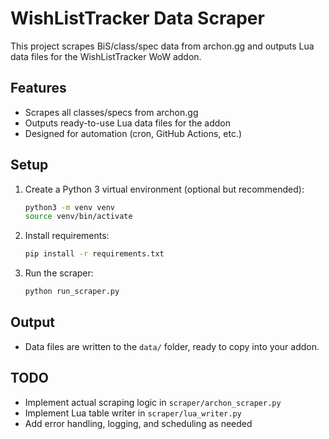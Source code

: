 # WishListTracker Data Scraper

This project scrapes BiS/class/spec data from archon.gg and outputs Lua data files for the WishListTracker WoW addon.

## Features
- Scrapes all classes/specs from archon.gg
- Outputs ready-to-use Lua data files for the addon
- Designed for automation (cron, GitHub Actions, etc.)

## Setup
1. Create a Python 3 virtual environment (optional but recommended):
   ```sh
   python3 -m venv venv
   source venv/bin/activate
   ```
2. Install requirements:
   ```sh
   pip install -r requirements.txt
   ```
3. Run the scraper:
   ```sh
   python run_scraper.py
   ```

## Output
- Data files are written to the `data/` folder, ready to copy into your addon.

## TODO
- Implement actual scraping logic in `scraper/archon_scraper.py`
- Implement Lua table writer in `scraper/lua_writer.py`
- Add error handling, logging, and scheduling as needed
